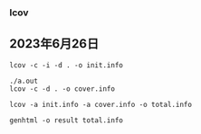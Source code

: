 ### lcov
2023年6月26日
---
```
lcov -c -i -d . -o init.info

./a.out
lcov -c -d . -o cover.info

lcov -a init.info -a cover.info -o total.info

genhtml -o result total.info
```
